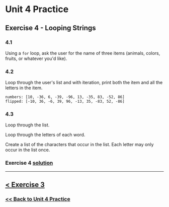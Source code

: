 # **Unit 4 Practice**

## **Exercise 4 - Looping Strings**

### **4.1**

Using a `for` loop, ask the user for the name of three items (animals, colors, fruits, or whatever you'd like).

### **4.2**

Loop through the user's list and with iteration, print both the item and all the letters in the item.

    numbers: [10, -36, 6, -39, -96, 13, -35, 83, -52, 86]
    flipped: [-10, 36, -6, 39, 96, -13, 35, -83, 52, -86]

### **4.3**

Loop through the list.

Loop through the letters of each word.

Create a list of the characters that occur in the list. Each letter may only occur in the list once.

### Exercise 4 [solution](./solutions/exercise_4_solution.md)

---

## [< Exercise 3](exercise_3.md)

### [<< Back to Unit 4 Practice](/practice/unit_4/)
